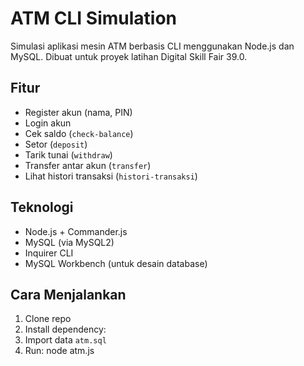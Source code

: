 # ATM CLI Simulation

Simulasi aplikasi mesin ATM berbasis CLI menggunakan Node.js dan MySQL.
Dibuat untuk proyek latihan Digital Skill Fair 39.0.

## Fitur
- Register akun (nama, PIN)
- Login akun
- Cek saldo (`check-balance`)
- Setor (`deposit`)
- Tarik tunai (`withdraw`)
- Transfer antar akun (`transfer`)
- Lihat histori transaksi (`histori-transaksi`)

## Teknologi
- Node.js + Commander.js
- MySQL (via MySQL2)
- Inquirer CLI
- MySQL Workbench (untuk desain database)

##  Cara Menjalankan
1. Clone repo
2. Install dependency:
3. Import data `atm.sql`
4. Run: node atm.js
